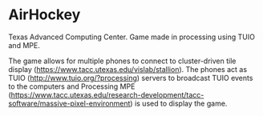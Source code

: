 # AirHockey
Texas Advanced Computing Center. Game made in processing using TUIO and MPE.

The game allows for multiple phones to connect to cluster-driven tile display (https://www.tacc.utexas.edu/vislab/stallion). The phones act as TUIO (http://www.tuio.org/?processing) servers to broadcast TUIO events to the computers and Processing MPE (https://www.tacc.utexas.edu/research-development/tacc-software/massive-pixel-environment) is used to display the game.
